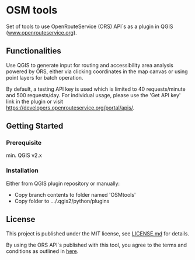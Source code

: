 # OSM tools
Set of tools to use OpenRouteService (ORS) API´s as a plugin in QGIS (www.openrouteservice.org).

## Functionalities

Use QGIS to generate input for routing and accessibility area analysis powered by ORS, either via clicking coordinates in the map canvas or using point layers for batch operation. 

By default, a testing API key is used which is limited to 40 requests/minute and 500 requests/day. For individual usage, please use the 'Get API key' link in the plugin or visit https://developers.openrouteservice.org/portal/apis/.

## Getting Started
### Prerequisite

min. QGIS v2.x

### Installation

Either from QGIS plugin repository or manually:
  - Copy branch contents to folder named 'OSMtools'
  - Copy folder to .../.qgis2/python/plugins

## License
This project is published under the MIT license, see [LICENSE.md](https://github.com/nilsnolde/ORStools/blob/master/LICENSE.md) for details.

By using the ORS API´s published with this tool, you agree to the terms and conditions as outlined in [here](https://developers.openrouteservice.org/portal/about).
